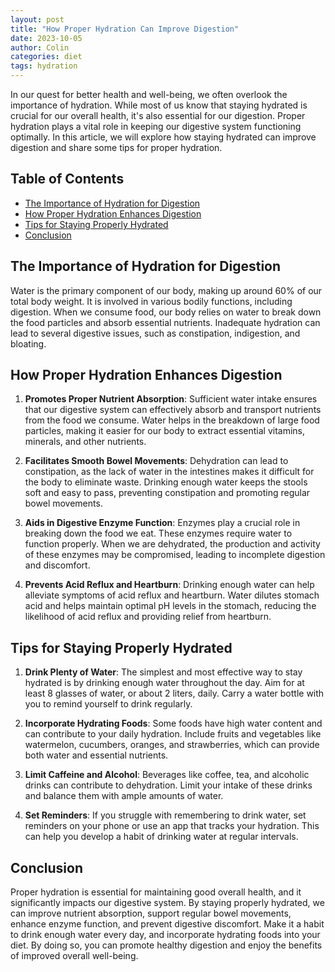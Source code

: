 ```yaml
---
layout: post
title: "How Proper Hydration Can Improve Digestion"
date: 2023-10-05
author: Colin
categories: diet
tags: hydration
---
```


In our quest for better health and well-being, we often overlook the importance of hydration. While most of us know that staying hydrated is crucial for our overall health, it's also essential for our digestion. Proper hydration plays a vital role in keeping our digestive system functioning optimally. In this article, we will explore how staying hydrated can improve digestion and share some tips for proper hydration.

## Table of Contents
- [The Importance of Hydration for Digestion](#the-importance-of-hydration-for-digestion)
- [How Proper Hydration Enhances Digestion](#how-proper-hydration-enhances-digestion)
- [Tips for Staying Properly Hydrated](#tips-for-staying-properly-hydrated)
- [Conclusion](#conclusion)

## The Importance of Hydration for Digestion

Water is the primary component of our body, making up around 60% of our total body weight. It is involved in various bodily functions, including digestion. When we consume food, our body relies on water to break down the food particles and absorb essential nutrients. Inadequate hydration can lead to several digestive issues, such as constipation, indigestion, and bloating.

## How Proper Hydration Enhances Digestion

1. **Promotes Proper Nutrient Absorption**: Sufficient water intake ensures that our digestive system can effectively absorb and transport nutrients from the food we consume. Water helps in the breakdown of large food particles, making it easier for our body to extract essential vitamins, minerals, and other nutrients.

2. **Facilitates Smooth Bowel Movements**: Dehydration can lead to constipation, as the lack of water in the intestines makes it difficult for the body to eliminate waste. Drinking enough water keeps the stools soft and easy to pass, preventing constipation and promoting regular bowel movements.

3. **Aids in Digestive Enzyme Function**: Enzymes play a crucial role in breaking down the food we eat. These enzymes require water to function properly. When we are dehydrated, the production and activity of these enzymes may be compromised, leading to incomplete digestion and discomfort.

4. **Prevents Acid Reflux and Heartburn**: Drinking enough water can help alleviate symptoms of acid reflux and heartburn. Water dilutes stomach acid and helps maintain optimal pH levels in the stomach, reducing the likelihood of acid reflux and providing relief from heartburn.

## Tips for Staying Properly Hydrated

1. **Drink Plenty of Water**: The simplest and most effective way to stay hydrated is by drinking enough water throughout the day. Aim for at least 8 glasses of water, or about 2 liters, daily. Carry a water bottle with you to remind yourself to drink regularly.

2. **Incorporate Hydrating Foods**: Some foods have high water content and can contribute to your daily hydration. Include fruits and vegetables like watermelon, cucumbers, oranges, and strawberries, which can provide both water and essential nutrients.

3. **Limit Caffeine and Alcohol**: Beverages like coffee, tea, and alcoholic drinks can contribute to dehydration. Limit your intake of these drinks and balance them with ample amounts of water.

4. **Set Reminders**: If you struggle with remembering to drink water, set reminders on your phone or use an app that tracks your hydration. This can help you develop a habit of drinking water at regular intervals.

## Conclusion

Proper hydration is essential for maintaining good overall health, and it significantly impacts our digestive system. By staying properly hydrated, we can improve nutrient absorption, support regular bowel movements, enhance enzyme function, and prevent digestive discomfort. Make it a habit to drink enough water every day, and incorporate hydrating foods into your diet. By doing so, you can promote healthy digestion and enjoy the benefits of improved overall well-being.